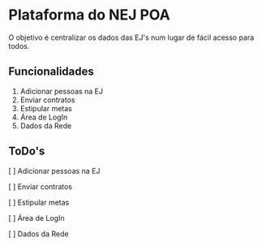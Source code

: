 # Plataforma do NEJ POA
O objetivo é centralizar os dados das EJ's num lugar de fácil acesso para todos.

## Funcionalidades
1. Adicionar pessoas na EJ
2. Enviar contratos
3. Estipular metas
4. Área de LogIn
5. Dados da Rede

## ToDo's
[ ] Adicionar pessoas na EJ

[ ] Enviar contratos

[ ] Estipular metas

[ ] Área de LogIn

[ ] Dados da Rede